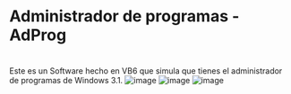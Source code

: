 # ###################################
# Administrador de programas - AdProg
# ###################################

Este es un Software hecho en VB6 que simula que tienes el administrador de programas de Windows 3.1.
![image](https://user-images.githubusercontent.com/71569318/235656467-c96be537-a3f2-4a43-84e2-8d7016c59da3.png)
![image](https://user-images.githubusercontent.com/71569318/235659349-6d76ff6b-9fba-4ddb-8bd4-9fdb2265d595.png)
![image](https://user-images.githubusercontent.com/71569318/235785268-25bd0617-7e3c-4792-a906-47c97a69aa4c.png)
